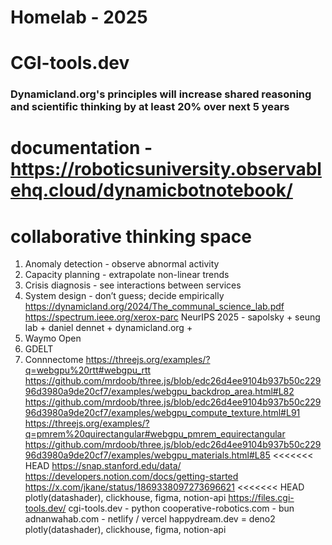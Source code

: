 # Homelab - 2025
# CGI-tools.dev
### Dynamicland.org's principles will increase shared reasoning and scientific thinking by at least 20% over next 5 years
# documentation - https://roboticsuniversity.observablehq.cloud/dynamicbotnotebook/
# collaborative thinking space
1. Anomaly detection - observe abnormal activity
2. Capacity planning - extrapolate non-linear trends
3. Crisis diagnosis - see interactions between services
4. System design - don’t guess; decide empirically
https://dynamicland.org/2024/The_communal_science_lab.pdf
https://spectrum.ieee.org/xerox-parc
NeurIPS 2025 - sapolsky + seung lab + daniel dennet + dynamicland.org +
1. Waymo Open
2. GDELT
3. Connnectome
https://threejs.org/examples/?q=webgpu%20rtt#webgpu_rtt
https://github.com/mrdoob/three.js/blob/edc26d4ee9104b937b50c22996d3980a9de20cf7/examples/webgpu_backdrop_area.html#L82
https://github.com/mrdoob/three.js/blob/edc26d4ee9104b937b50c22996d3980a9de20cf7/examples/webgpu_compute_texture.html#L91
https://threejs.org/examples/?q=pmrem%20quirectangular#webgpu_pmrem_equirectangular
https://github.com/mrdoob/three.js/blob/edc26d4ee9104b937b50c22996d3980a9de20cf7/examples/webgpu_materials.html#L85
<<<<<<< HEAD
https://snap.stanford.edu/data/
https://developers.notion.com/docs/getting-started
https://x.com/jkane/status/1869338097273696621
<<<<<<< HEAD
plotly(datashader), clickhouse, figma, notion-api
https://files.cgi-tools.dev/
cgi-tools.dev - python
cooperative-robotics.com - bun
adnanwahab.com - netlify / vercel
happydream.dev = deno2
plotly(datashader), clickhouse, figma, notion-api
